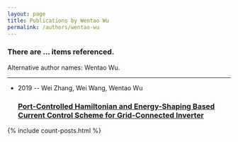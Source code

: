 ```yaml
---
layout: page
title: Publications by Wentao Wu
permalink: /authors/wentao-wu
---
```


<h3 id="number-posts">There are ... items referenced.</h3>
<p id='info-authors'>Alternative author names: Wentao Wu.</p>
<hr />
<ul class="post-list">
<li><span class='post-meta'>2019 -- Wei Zhang, Wei Wang, Wentao Wu</span><h3><a class='post-link' href="{{ site.baseurl }}/port-controlled-hamiltonian-and-energy-shaping-based-current-control-scheme-for-grid-connected-inverter">Port-Controlled Hamiltonian and Energy-Shaping Based Current Control Scheme for Grid-Connected Inverter</a></h3></li>

</ul>
{% include count-posts.html %}
